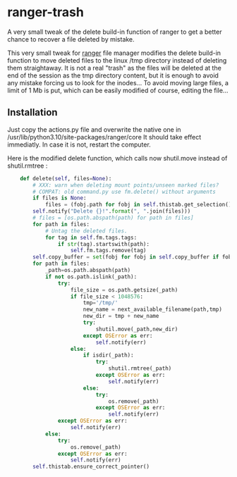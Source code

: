# ranger-trash
A very small tweak of the delete build-in function of ranger to get a better chance to recover a file deleted by mistake.

This very small tweak for [ranger](https://ranger.github.io) file manager modifies the delete build-in function to move deleted files to the linux /tmp directory instead of deleting them straightaway. It is not a real "trash" as the files will be deleted at the end of the session as the tmp directory content, but it is enough to avoid any mistake forcing us to look for the inodes... To avoid moving large files, a limit of 1 Mb is put, which can be easily modified of course, editing the file...

## Installation

Just copy the actions.py file and overwrite the native one in /usr/lib/python3.10/site-packages/ranger/core
It should take effect immediatly. In case it is not, restart the computer.

Here is the modified delete function, which calls now shutil.move instead of shutil.rmtree :

```python
    def delete(self, files=None):
        # XXX: warn when deleting mount points/unseen marked files?
        # COMPAT: old command.py use fm.delete() without arguments
        if files is None:
            files = (fobj.path for fobj in self.thistab.get_selection())
        self.notify("Delete {}!".format(", ".join(files)))
        # files = [os.path.abspath(path) for path in files]
        for path in files:
            # Untag the deleted files.
            for tag in self.fm.tags.tags:
                if str(tag).startswith(path):
                    self.fm.tags.remove(tag)
        self.copy_buffer = set(fobj for fobj in self.copy_buffer if fobj.path not in files)
        for path in files:
            _path=os.path.abspath(path)
            if not os.path.islink(_path):
                try:
                    file_size = os.path.getsize(_path)
                    if file_size < 1048576:
                        tmp='/tmp/'
                        new_name = next_available_filename(path,tmp)
                        new_dir = tmp + new_name
                        try:
                            shutil.move(_path,new_dir)
                        except OSError as err:
                            self.notify(err)
                    else:
                        if isdir(_path):
                            try:
                                shutil.rmtree(_path)
                            except OSError as err:
                                self.notify(err)
                        else:
                            try:
                                os.remove(_path)
                            except OSError as err:
                                self.notify(err)
                except OSError as err:
                    self.notify(err)
            else:
                try:
                    os.remove(_path)
                except OSError as err:
                    self.notify(err)
        self.thistab.ensure_correct_pointer()
```
